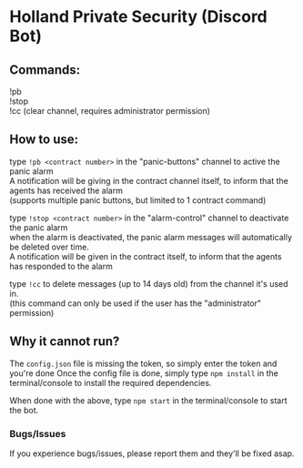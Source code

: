 # Holland Private Security (Discord Bot)

## Commands:
!pb <contract number><br>
!stop <contract number><br>
!cc (clear channel, requires administrator permission)

## How to use:
type `!pb <contract number>` in the "panic-buttons" channel to active the panic alarm<br>
A notification will be giving in the contract channel itself, to inform that the agents has received the alarm<br>
(supports multiple panic buttons, but limited to 1 contract command)<br>

type `!stop <contract number>` in the "alarm-control" channel to deactivate the panic alarm<br>
when the alarm is deactivated, the panic alarm messages will automatically be deleted over time.<br>
A notification will be given in the contract itself, to inform that the agents has responded to the alarm<br>

type `!cc` to delete messages (up to 14 days old) from the channel it's used in.<br>
(this command can only be used if the user has the "administrator" permission)

## Why it cannot run?
The `config.json` file is missing the token, so simply enter the token and you're done
Once the config file is done, simply type `npm install` in the terminal/console to install the required dependencies.

When done with the above, type `npm start` in the terminal/console to start the bot.
  
### Bugs/Issues
If you experience bugs/issues, please report them and they'll be fixed asap.
